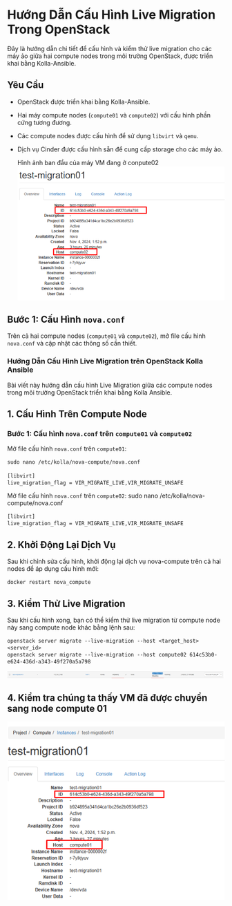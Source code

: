 # Hướng Dẫn Cấu Hình Live Migration Trong OpenStack

Đây là hướng dẫn chi tiết để cấu hình và kiểm thử live migration cho các máy ảo giữa hai compute nodes trong môi trường OpenStack, được triển khai bằng Kolla-Ansible.

## Yêu Cầu

- OpenStack được triển khai bằng Kolla-Ansible.
- Hai máy compute nodes (`compute01` và `compute02`) với cấu hình phần cứng tương đương.
- Các compute nodes được cấu hình để sử dụng `libvirt` và `qemu`.
- Dịch vụ Cinder được cấu hình sẵn để cung cấp storage cho các máy ảo.
  
  Hình ảnh ban đầu của máy VM đang ở conpute02
  ![Command Prompt](https://github.com/cuongnvvietis/NhanHoa/blob/main/Docs/Picture/Openstack/Screenshot_114.png)
  
## Bước 1: Cấu Hình `nova.conf`

Trên cả hai compute nodes (`compute01` và `compute02`), mở file cấu hình `nova.conf` và cập nhật các thông số cần thiết.

### Hướng Dẫn Cấu Hình Live Migration trên OpenStack Kolla Ansible

Bài viết này hướng dẫn cấu hình Live Migration giữa các compute nodes trong môi trường OpenStack triển khai bằng Kolla Ansible.

## 1. Cấu Hình Trên Compute Node

### Bước 1: Cấu hình `nova.conf` trên `compute01` và `compute02`

Mở file cấu hình `nova.conf` trên `compute01`:

    sudo nano /etc/kolla/nova-compute/nova.conf

    [libvirt]
    live_migration_flag = VIR_MIGRATE_LIVE,VIR_MIGRATE_UNSAFE
    
Mở file cấu hình `nova.conf` trên `compute02`:
    sudo nano /etc/kolla/nova-compute/nova.conf

    [libvirt]
    live_migration_flag = VIR_MIGRATE_LIVE,VIR_MIGRATE_UNSAFE
## 2. Khởi Động Lại Dịch Vụ
Sau khi chỉnh sửa cấu hình, khởi động lại dịch vụ nova-compute trên cả hai nodes để áp dụng cấu hình mới:

    docker restart nova_compute
## 3. Kiểm Thử Live Migration
Sau khi cấu hình xong, bạn có thể kiểm thử live migration từ compute node này sang compute node khác bằng lệnh sau:

    openstack server migrate --live-migration --host <target_host> <server_id>    
    openstack server migrate --live-migration --host compute02 614c53b0-e624-436d-a343-49f270a5a798
![Command Prompt](https://github.com/cuongnvvietis/NhanHoa/blob/main/Docs/Picture/Openstack/Screenshot_115.png) 
## 4. Kiểm tra chúng ta thấy VM đã được chuyển sang node compute 01

![Command Prompt](https://github.com/cuongnvvietis/NhanHoa/blob/main/Docs/Picture/Openstack/Screenshot_116.png) 
